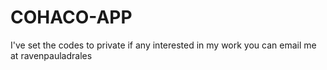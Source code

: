 # COHACO-APP
I've set the codes to private if any interested in my work you can email me at ravenpauladrales

